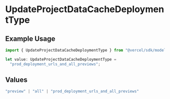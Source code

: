 # UpdateProjectDataCacheDeploymentType

## Example Usage

```typescript
import { UpdateProjectDataCacheDeploymentType } from "@vercel/sdk/models/updateprojectdatacacheop.js";

let value: UpdateProjectDataCacheDeploymentType =
  "prod_deployment_urls_and_all_previews";
```

## Values

```typescript
"preview" | "all" | "prod_deployment_urls_and_all_previews"
```